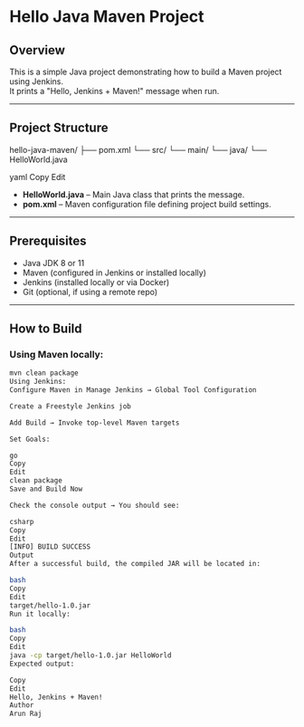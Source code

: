 # Hello Java Maven Project

## Overview
This is a simple Java project demonstrating how to build a Maven project using Jenkins.  
It prints a "Hello, Jenkins + Maven!" message when run.

---

## Project Structure
hello-java-maven/
├── pom.xml
└── src/
└── main/
└── java/
└── HelloWorld.java

yaml
Copy
Edit

- **HelloWorld.java** – Main Java class that prints the message.  
- **pom.xml** – Maven configuration file defining project build settings.

---

## Prerequisites
- Java JDK 8 or 11  
- Maven (configured in Jenkins or installed locally)  
- Jenkins (installed locally or via Docker)  
- Git (optional, if using a remote repo)

---

## How to Build

### Using Maven locally:
```bash
mvn clean package
Using Jenkins:
Configure Maven in Manage Jenkins → Global Tool Configuration

Create a Freestyle Jenkins job

Add Build → Invoke top-level Maven targets

Set Goals:

go
Copy
Edit
clean package
Save and Build Now

Check the console output → You should see:

csharp
Copy
Edit
[INFO] BUILD SUCCESS
Output
After a successful build, the compiled JAR will be located in:

bash
Copy
Edit
target/hello-1.0.jar
Run it locally:

bash
Copy
Edit
java -cp target/hello-1.0.jar HelloWorld
Expected output:

Copy
Edit
Hello, Jenkins + Maven!
Author
Arun Raj
